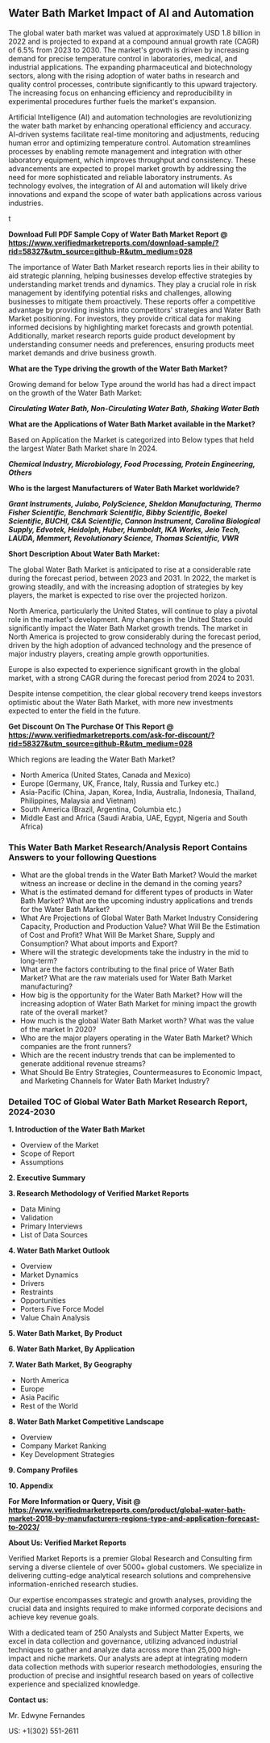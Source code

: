 <h2>Water Bath Market Impact of AI and Automation</h2><p>The global water bath market was valued at approximately USD 1.8 billion in 2022 and is projected to expand at a compound annual growth rate (CAGR) of 6.5% from 2023 to 2030. The market's growth is driven by increasing demand for precise temperature control in laboratories, medical, and industrial applications. The expanding pharmaceutical and biotechnology sectors, along with the rising adoption of water baths in research and quality control processes, contribute significantly to this upward trajectory. The increasing focus on enhancing efficiency and reproducibility in experimental procedures further fuels the market's expansion.</p><p>Artificial Intelligence (AI) and automation technologies are revolutionizing the water bath market by enhancing operational efficiency and accuracy. AI-driven systems facilitate real-time monitoring and adjustments, reducing human error and optimizing temperature control. Automation streamlines processes by enabling remote management and integration with other laboratory equipment, which improves throughput and consistency. These advancements are expected to propel market growth by addressing the need for more sophisticated and reliable laboratory instruments. As technology evolves, the integration of AI and automation will likely drive innovations and expand the scope of water bath applications across various industries.</p>t</p><p id="" class=""><strong>Download Full PDF Sample Copy of Water Bath Market Report @ <a href="https://www.verifiedmarketreports.com/download-sample/?rid=58327&utm_source=github-R&utm_medium=028" target="_blank">https://www.verifiedmarketreports.com/download-sample/?rid=58327&utm_source=github-R&utm_medium=028</a></strong></p><p>The importance of&nbsp;Water Bath Market research reports lies in their ability to aid strategic planning, helping businesses develop effective strategies by understanding market trends and dynamics. They play a crucial role in risk management by identifying potential risks and challenges, allowing businesses to mitigate them proactively. These reports offer a competitive advantage by providing insights into competitors' strategies and Water Bath Market positioning. For investors, they provide critical data for making informed decisions by highlighting market forecasts and growth potential. Additionally, market research reports guide product development by understanding consumer needs and preferences, ensuring products meet market demands and drive business growth.</p><p><strong>What are the&nbsp;Type driving the growth of the Water Bath Market?</strong></p><p id="" class="">Growing demand for below Type around the world has had a direct impact on the growth of the Water Bath Market:</p><em><strong>Circulating Water Bath, Non-Circulating Water Bath, Shaking Water Bath</strong></em></p><strong>What are the&nbsp;Applications&nbsp;of Water Bath Market available in the Market?</strong></p><p id="" class="">Based on Application the Market is categorized into Below types that held the largest Water Bath Market share In 2024.</p><em><strong>Chemical Industry, Microbiology, Food Processing, Protein Engineering, Others</strong></em></p><strong>Who is the largest Manufacturers of Water Bath Market worldwide?</strong></p><p><em><strong>Grant Instruments, Julabo, PolyScience, Sheldon Manufacturing, Thermo Fisher Scientific, Benchmark Scientific, Bibby Scientific, Boekel Scientific, BUCHI, C&A Scientific, Cannon Instrument, Carolina Biological Supply, Edvotek, Heidolph, Huber, Humboldt, IKA Works, Jeio Tech, LAUDA, Memmert, Revolutionary Science, Thomas Scientific, VWR</strong></em></p><p id="" class=""><strong>Short Description About Water Bath Market:</strong></p><p>The global Water Bath Market is anticipated to rise at a considerable rate during the forecast period, between 2023 and 2031. In 2022, the market is growing steadily, and with the increasing adoption of strategies by key players, the market is expected to rise over the projected horizon.</p><p>North America, particularly the United States, will continue to play a pivotal role in the market's development. Any changes in the United States could significantly impact the Water Bath Market growth trends. The market in North America is projected to grow considerably during the forecast period, driven by the high adoption of advanced technology and the presence of major industry players, creating ample growth opportunities.</p><p>Europe is also expected to experience significant growth in the global market, with a strong CAGR during the forecast period from 2024 to 2031.</p><p>Despite intense competition, the clear global recovery trend keeps investors optimistic about the Water Bath Market, with more new investments expected to enter the field in the future.</p><p id="" class=""><strong>Get Discount On The Purchase Of This Report @ <a href="https://www.verifiedmarketreports.com/ask-for-discount/?rid=58327&utm_source=github-R&utm_medium=028" target="_blank">https://www.verifiedmarketreports.com/ask-for-discount/?rid=58327&utm_source=github-R&utm_medium=028</a></strong></p>Which regions are leading the Water Bath Market?</p><ul><li>North America (United States, Canada and Mexico)</li><li>Europe (Germany, UK, France, Italy, Russia and Turkey etc.)</li><li>Asia-Pacific (China, Japan, Korea, India, Australia, Indonesia, Thailand, Philippines, Malaysia and Vietnam)</li><li>South America (Brazil, Argentina, Columbia etc.)</li><li>Middle East and Africa (Saudi Arabia, UAE, Egypt, Nigeria and South Africa)</li></ul><h3 id="" class="">This Water Bath Market Research/Analysis Report Contains Answers to your following Questions</h3><ul><li>What are the global trends in the Water Bath Market? Would the market witness an increase or decline in the demand in the coming years?</li><li>What is the estimated demand for different types of products in Water Bath Market? What are the upcoming industry applications and trends for the Water Bath Market?</li><li>What Are Projections of Global Water Bath Market Industry Considering Capacity, Production and Production Value? What Will Be the Estimation of Cost and Profit? What Will Be Market Share, Supply and Consumption? What about imports and Export?</li><li>Where will the strategic developments take the industry in the mid to long-term?</li><li>What are the factors contributing to the final price of Water Bath Market? What are the raw materials used for Water Bath Market manufacturing?</li><li>How big is the opportunity for the Water Bath Market? How will the increasing adoption of Water Bath Market for mining impact the growth rate of the overall market?</li><li>How much is the global Water Bath Market worth? What was the value of the market In 2020?</li><li>Who are the major players operating in the Water Bath Market? Which companies are the front runners?</li><li>Which are the recent industry trends that can be implemented to generate additional revenue streams?</li><li>What Should Be Entry Strategies, Countermeasures to Economic Impact, and Marketing Channels for Water Bath Market Industry?</li></ul><h3 id="" class="">Detailed TOC of Global Water Bath Market Research Report, 2024-2030</h3><p id="" class=""><strong>1. Introduction of the Water Bath Market</strong></p><ul><li>Overview of the Market</li><li>Scope of Report</li><li>Assumptions</li></ul><p id="" class=""><strong>2. Executive Summary</strong></p><p id="" class=""><strong>3. Research Methodology of Verified Market Reports</strong></p><ul><li>Data Mining</li><li>Validation</li><li>Primary Interviews</li><li>List of Data Sources</li></ul><p id="" class=""><strong>4. Water Bath Market Outlook</strong></p><ul><li>Overview</li><li>Market Dynamics</li><li>Drivers</li><li>Restraints</li><li>Opportunities</li><li>Porters Five Force Model</li><li>Value Chain Analysis</li></ul><p id="" class=""><strong>5. Water Bath Market, By Product</strong></p><p id="" class=""><strong>6. Water Bath Market, By Application</strong></p><p id="" class=""><strong>7. Water Bath Market, By Geography</strong></p><ul><li>North America</li><li>Europe</li><li>Asia Pacific</li><li>Rest of the World</li></ul><p id="" class=""><strong>8. Water Bath Market Competitive Landscape</strong></p><ul><li>Overview</li><li>Company Market Ranking</li><li>Key Development Strategies</li></ul><p id="" class=""><strong>9. Company Profiles</strong></p><p id="" class=""><strong>10. Appendix</strong></p><p id="" class=""><strong>For More Information or Query, Visit @ <a href="https://www.verifiedmarketreports.com/product/global-water-bath-market-2018-by-manufacturers-regions-type-and-application-forecast-to-2023/" target="_blank">https://www.verifiedmarketreports.com/product/global-water-bath-market-2018-by-manufacturers-regions-type-and-application-forecast-to-2023/</a></strong></p><p id="" class=""><strong>About Us: Verified Market Reports</strong></p><p id="" class="">Verified Market Reports is a premier Global Research and Consulting firm serving a diverse clientele of over 5000+ global customers. We specialize in delivering cutting-edge analytical research solutions and comprehensive information-enriched research studies.</p><p id="" class="">Our expertise encompasses strategic and growth analyses, providing the crucial data and insights required to make informed corporate decisions and achieve key revenue goals.</p><p id="" class="">With a dedicated team of 250 Analysts and Subject Matter Experts, we excel in data collection and governance, utilizing advanced industrial techniques to gather and analyze data across more than 25,000 high-impact and niche markets. Our analysts are adept at integrating modern data collection methods with superior research methodologies, ensuring the production of precise and insightful research based on years of collective experience and specialized knowledge.</p><p id="" class=""><strong>Contact us:</strong></p><p id="" class="">Mr. Edwyne Fernandes</p><p id="" class="">US: +1(302) 551-2611</p>